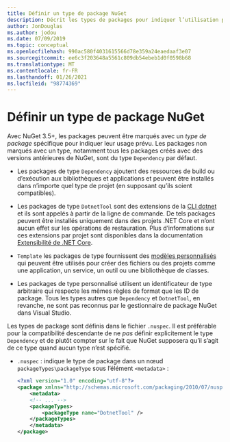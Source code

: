 ```yaml
---
title: Définir un type de package NuGet
description: Décrit les types de packages pour indiquer l’utilisation prévue d’un package.
author: JonDouglas
ms.author: jodou
ms.date: 07/09/2019
ms.topic: conceptual
ms.openlocfilehash: 990ac580f4031615566d78e359a24eaedaaf3e07
ms.sourcegitcommit: ee6c3f203648a5561c809db54ebeb1d0f0598b68
ms.translationtype: MT
ms.contentlocale: fr-FR
ms.lasthandoff: 01/26/2021
ms.locfileid: "98774369"
---
```

# <a name="set-a-nuget-package-type"></a>Définir un type de package NuGet

Avec NuGet 3.5+, les packages peuvent être marqués avec un *type de package* spécifique pour indiquer leur usage prévu. Les packages non marqués avec un type, notamment tous les packages créés avec des versions antérieures de NuGet, sont du type `Dependency` par défaut.

- Les packages de type `Dependency` ajoutent des ressources de build ou d’exécution aux bibliothèques et applications et peuvent être installés dans n’importe quel type de projet (en supposant qu’ils soient compatibles).

- Les packages de type `DotnetTool` sont des extensions de la [CLI dotnet](/dotnet/articles/core/tools/index) et ils sont appelés à partir de la ligne de commande. De tels packages peuvent être installés uniquement dans des projets .NET Core et n’ont aucun effet sur les opérations de restauration. Plus d’informations sur ces extensions par projet sont disponibles dans la documentation [Extensibilité de .NET Core](/dotnet/articles/core/tools/extensibility#per-project-based-extensibility).

- `Template` les packages de type fournissent des [modèles personnalisés](/dotnet/core/tools/custom-templates) qui peuvent être utilisés pour créer des fichiers ou des projets comme une application, un service, un outil ou une bibliothèque de classes.

- Les packages de type personnalisé utilisent un identificateur de type arbitraire qui respecte les mêmes règles de format que les ID de package. Tous les types autres que `Dependency` et `DotnetTool`, en revanche, ne sont pas reconnus par le gestionnaire de package NuGet dans Visual Studio.

Les types de package sont définis dans le fichier `.nuspec`. Il est préférable pour la compatibilité descendante de ne *pas* définir explicitement le type `Dependency` et de plutôt compter sur le fait que NuGet supposera qu’il s’agit de ce type quand aucun type n’est spécifié.

- `.nuspec` : indique le type de package dans un nœud `packageTypes\packageType` sous l’élément `<metadata>` :

    ```xml
    <?xml version="1.0" encoding="utf-8"?>
    <package xmlns="http://schemas.microsoft.com/packaging/2010/07/nuspec.xsd">
        <metadata>
        <!-- ... -->
        <packageTypes>
            <packageType name="DotnetTool" />
        </packageTypes>
        </metadata>
    </package>
    ```
